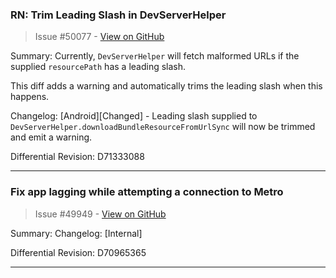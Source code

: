 ### RN: Trim Leading Slash in DevServerHelper

> Issue #50077 - [View on GitHub](https://github.com/facebook/react-native/pull/50077)

Summary:
Currently, `DevServerHelper` will fetch malformed URLs if the supplied `resourcePath` has a leading slash.

This diff adds a warning and automatically trims the leading slash when this happens.

Changelog:
[Android][Changed] - Leading slash supplied to `DevServerHelper.downloadBundleResourceFromUrlSync` will now be trimmed and emit a warning.

Differential Revision: D71333088




---

### Fix app lagging while attempting a connection to Metro

> Issue #49949 - [View on GitHub](https://github.com/facebook/react-native/pull/49949)

Summary: Changelog: [Internal]

Differential Revision: D70965365




---

